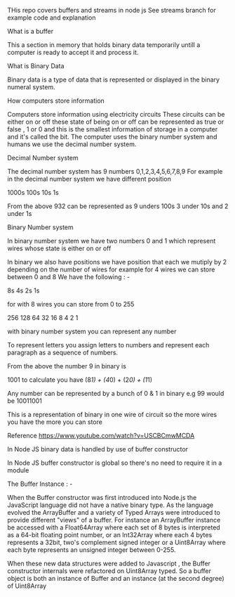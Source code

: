 THis repo covers buffers and streams in node js
See streams branch for example code and explanation

What is a buffer 

This a section in memory that holds binary data temporarily untill a computer is ready to accept it and process it.

What is Binary Data 

Binary data is a type of data that is represented or displayed in the binary numeral system. 

How computers store information

Computers store information using electricity circuits
These circuits can be either on or off these state of being on or off 
can be represented as true or false , 1 or 0 and this is the smallest information of storage in a computer 
and it's called the bit.
The computer uses the binary number system and humans we use the decimal number system.

Decimal Number system 

The decimal number system has 9 numbers 0,1,2,3,4,5,6,7,8,9
For example in the decimal number system we have different position 

1000s   100s    10s     1s 

From the above 932 can be represented as 9 unders 100s 3 under 10s and 2 under 1s 

Binary Number system 

In binary number system we have two numbers 0 and 1 which represent wires whose state is either on or off

In binary we also have positions we have  position that each we mutiply by 2 depending on the number of wires 
for example for 4 wires we can store between 0 and 8
We have the following : - 

8s 4s 2s 1s 

for with 8 wires you can store from 0 to 255 

256  128 64 32 16 8 4 2 1

with binary number system you can represent any number 

To represent letters you assign letters to numbers and represent each paragraph as a sequence of numbers.

From the above the number 9 in binary is 

1001 to calculate you have  (8*1) + (4*0) + (2*0) + (1*1)

Any number can be represented by a bunch of 0 & 1 in binary e.g 99 would be 10011001 

This is a representation of binary in one wire of circuit 
so the more wires you have the more you can store

Reference https://www.youtube.com/watch?v=USCBCmwMCDA 

In Node JS binary data is handled by use of buffer constructor 

In Node JS buffer constructor is global so there's no need to require it in a module

The Buffer Instance : - 

When the Buffer constructor was first introduced into Node.js the JavaScript language did not have a native binary type. 
As the language evolved the ArrayBuffer and a variety of Typed Arrays were introduced to provide different "views" of a buffer. 
For instance an ArrayBuffer instance be accessed with a Float64Array where each set of 8 bytes is interpreted as a 64-bit floating point number,
or an Int32Array where each 4 bytes represents a 32bit, 
two's complement signed integer or a Uint8Array where each byte represents an unsigned integer between 0-255.

When these new data structures were added to Javascript , the Buffer constructor internals were refactored on Uint8Array typed.
So a buffer object is both an instance of Buffer and an instance (at the second degree) of Uint8Array
